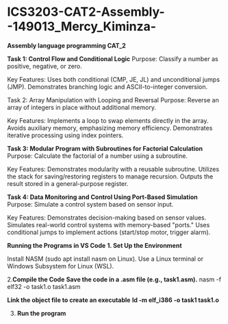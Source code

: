 # ICS3203-CAT2-Assembly--149013_Mercy_Kiminza-
**Assembly language programming CAT_2**


**Task 1: Control Flow and Conditional Logic**
Purpose: Classify a number as positive, negative, or zero.

Key Features:
Uses both conditional (CMP, JE, JL) and unconditional jumps (JMP).
Demonstrates branching logic and ASCII-to-integer conversion.


Task 2: Array Manipulation with Looping and Reversal
Purpose: Reverse an array of integers in place without additional memory.

Key Features:
Implements a loop to swap elements directly in the array.
Avoids auxiliary memory, emphasizing memory efficiency.
Demonstrates iterative processing using index pointers.


**Task 3: Modular Program with Subroutines for Factorial Calculation**
Purpose: Calculate the factorial of a number using a subroutine.

Key Features:
Demonstrates modularity with a reusable subroutine.
Utilizes the stack for saving/restoring registers to manage recursion.
Outputs the result stored in a general-purpose register.


**Task 4: Data Monitoring and Control Using Port-Based Simulation**
Purpose: Simulate a control system based on sensor input.

Key Features:
Demonstrates decision-making based on sensor values.
Simulates real-world control systems with memory-based "ports."
Uses conditional jumps to implement actions (start/stop motor, trigger alarm).



**Running the Programs in VS Code**
**1. Set Up the Environment**

Install NASM (sudo apt install nasm on Linux).
Use a Linux terminal or Windows Subsystem for Linux (WSL).


2.**Compile the Code**
**Save the code in a .asm file (e.g., task1.asm).**
nasm -f elf32 -o task1.o task1.asm

**Link the object file to create an executable**
**ld -m elf_i386 -o task1 task1.o**

3. **Run the program**



